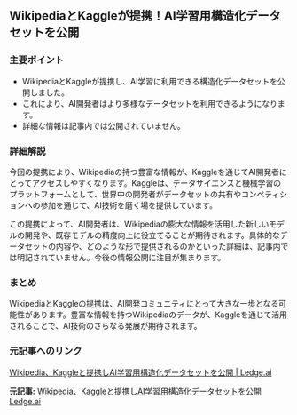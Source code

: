 ## WikipediaとKaggleが提携！AI学習用構造化データセットを公開

### 主要ポイント

* WikipediaとKaggleが提携し、AI学習に利用できる構造化データセットを公開しました。
* これにより、AI開発者はより多様なデータセットを利用できるようになります。
* 詳細な情報は記事内では公開されていません。

### 詳細解説

今回の提携により、Wikipediaの持つ豊富な情報が、Kaggleを通じてAI開発者にとってアクセスしやすくなります。Kaggleは、データサイエンスと機械学習のプラットフォームとして、世界中の開発者がデータセットの共有やコンペティションへの参加を通じて、AI技術を磨く場を提供しています。

この提携によって、AI開発者は、Wikipediaの膨大な情報を活用した新しいモデルの開発や、既存モデルの精度向上に役立てることが期待されます。具体的なデータセットの内容や、どのような形で提供されるのかといった詳細は、記事内では明記されていません。今後の情報公開に注目が集まります。

### まとめ

WikipediaとKaggleの提携は、AI開発コミュニティにとって大きな一歩となる可能性があります。豊富な情報を持つWikipediaのデータが、Kaggleを通じて活用されることで、AI技術のさらなる発展が期待されます。

### 元記事へのリンク

[Wikipedia、Kaggleと提携しAI学習用構造化データセットを公開 | Ledge.ai](https://ledge.ai/articles/business-20240429-01/)


**元記事:** [Wikipedia、Kaggleと提携しAI学習用構造化データセットを公開 Ledge.ai](https://ledge.ai/articles/wikipedia_kaggle_ai_dataset)